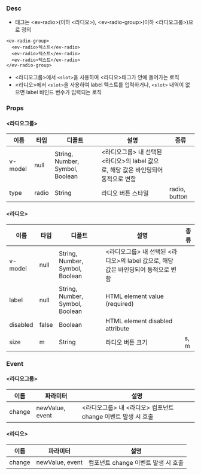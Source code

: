 ### Desc
- 태그는 &lt;ev-radio&gt;(이하 <라디오>), &lt;ev-radio-group&gt;(이하 <라디오그룹>)으로 정의

```
<ev-radio-group>
  <ev-radio>텍스트</ev-radio>
  <ev-radio>텍스트</ev-radio>
  <ev-radio>텍스트</ev-radio>
</ev-radio-group>
```

 - <라디오그룹>에서 `<slot>`을 사용하여 <라디오>태그가 안에 들어가는 로직
 - <라디오>에서 `<slot>`을 사용하여 label 텍스트를 입력하거나, `<slot>` 내역이 없으면 label 바인드 변수가 입력되는 로직

### Props
#### <라디오그룹>

| 이름 | 타입 | 디폴트 | 설명 | 종류 |
| --- | ---- | ----- | ---- | --- |
| v-model | null | String, Number, Symbol, Boolean | <라디오그룹> 내 선택된 <라디오>의 label 값으로, 해당 값은 바인딩되어 동적으로 변함 | |
| type | radio | String | 라디오 버튼 스타일 | radio, button |

#### <라디오>

| 이름 | 타입 | 디폴트 | 설명 | 종류 |
| --- | ---- | ----- | ---- | --- |
| v-model | null | String, Number, Symbol, Boolean | <라디오그룹> 내 선택된 <라디오>의 label 값으로, 해당 값은 바인딩되어 동적으로 변함 | |
| label | null | String, Number, Symbol, Boolean | HTML element value (required) |  |
| disabled | false | Boolean | HTML element disabled attribute |  |
| size | m | String | 라디오 버튼 크기 | s, m |

### Event
#### <라디오그룹>

| 이름 | 파라미터 | 설명 |
| ---- | ------- | ---- |
| change | newValue, event | <라디오그룹> 내 <라디오> 컴포넌트 change 이벤트 발생 시 호출  |

#### <라디오>

| 이름 | 파라미터 | 설명 |
| ---- | ------- | ---- |
| change | newValue, event | 컴포넌트 change 이벤트 발생 시 호출  |

